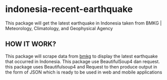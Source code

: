# indonesia-recent-earthquake
This package will get the latest earthquake in Indonesia taken from BMKG | Meteorology, Climatology, and Geophysical Agency

## HOW IT WORK?
This package will scrape data from [bmkg](https://www.bmkg.go.id) to display the latest earthquake that occurred in Indonesia. This package use BeautifulSoup4 dan request. this package uses Beautifulsoup4 and Request to then produce output in the form of JSON which is ready to be used in web and mobile applications
